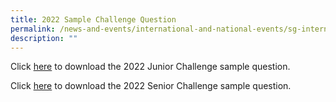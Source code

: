 ```yaml
---
title: 2022 Sample Challenge Question
permalink: /news-and-events/international-and-national-events/sg-international-math-challenge/2022-sample-qn/
description: ""
---
```

Click [here](/files/junior.pdf) to download the 2022 Junior Challenge sample question.  
  
Click [here](/files/senior.pdf) to download the 2022 Senior Challenge sample question.